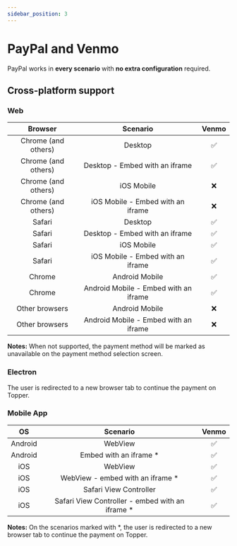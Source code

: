 ```yaml
---
sidebar_position: 3
---
```


# PayPal and Venmo

PayPal works in **every scenario** with **no extra configuration** required.

## Cross-platform support

### Web

| Browser | Scenario | Venmo |
|:--------:|:--------:|:-----:|
| Chrome (and others) | Desktop | ✅ |
| Chrome (and others) | Desktop - Embed with an iframe | ✅ |
| Chrome (and others) | iOS Mobile | ❌ |
| Chrome (and others) | iOS Mobile - Embed with an iframe | ❌ |
| Safari | Desktop | ✅ |
| Safari | Desktop - Embed with an iframe | ✅ |
| Safari | iOS Mobile | ✅ |
| Safari | iOS Mobile - Embed with an iframe | ✅ |
| Chrome | Android Mobile | ✅ |
| Chrome | Android Mobile - Embed with an iframe | ✅  |
| Other browsers | Android Mobile | ❌ |
| Other browsers | Android Mobile - Embed with an iframe | ❌ |

**Notes:**
When not supported, the payment method will be marked as unavailable on the payment method selection screen.

### Electron

The user is redirected to a new browser tab to continue the payment on Topper.

### Mobile App

| OS | Scenario | Venmo |
|:-------:|:---------:|:----------:|
| Android | WebView | ✅ |
| Android | Embed with an iframe * | ✅ |
| iOS | WebView | ✅ |
| iOS | WebView - embed with an iframe * | ✅ |
| iOS | Safari View Controller | ✅ |
| iOS | Safari View Controller - embed with an iframe * | ✅ |

**Notes:**
On the scenarios marked with *, the user is redirected to a new browser tab to continue the payment on Topper.
